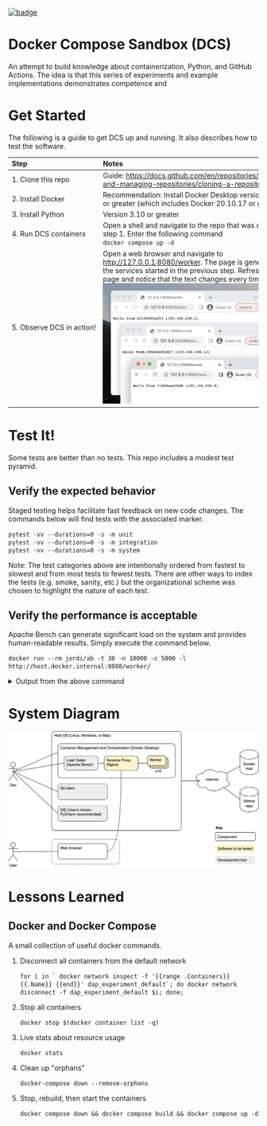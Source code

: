 [![badge](https://github.com/bunchofstring/dcs/actions/workflows/python-app.yml/badge.svg)](https://github.com/bunchofstring/dcs/actions/workflows/python-app.yml)
# Docker Compose Sandbox (DCS)
An attempt to build knowledge about containerization, Python, and GitHub Actions. The idea is that this series of experiments and example implementations demonstrates competence and

# Get Started
The following is a guide to get DCS up and running. It also describes how to test the software.

| Step                                          | Notes                                                                                                                                                                                                                                                |
|:----------------------------------------------|:-----------------------------------------------------------------------------------------------------------------------------------------------------------------------------------------------------------------------------------------------------|
| 1.&nbsp;Clone&nbsp;this&nbsp;repo             | Guide:&nbsp;https://docs.github.com/en/repositories/creating-and-managing-repositories/cloning-a-repository                                                                                                                                          |
| 2.&nbsp;Install&nbsp;Docker                   | Recommendation: Install Docker Desktop version 4.12.0 or greater (which includes Docker 20.10.17 or greater)                                                                                                                                         |
| 3.&nbsp;Install&nbsp;Python                   | Version 3.10 or greater                                                                                                                                                                                                                              |
 | 4.&nbsp;Run&nbsp;DCS&nbsp;containers          | Open a shell and navigate to the repo that was cloned in step 1. Enter the following command<br>`docker compose up -d`                                                                                                                               |
 | 5.&nbsp;Observe&nbsp;DCS&nbsp;in&nbsp;action! | Open a web browser and navigate to http://127.0.0.1:8080/worker. The page is generated by the services started in the previous step. Refresh the page and notice that the text changes every time.<br>![](doc/resources/hello_from_three_places.png) |

# Test It!
Some tests are better than no tests. This repo includes a modest test pyramid.
## Verify the expected behavior
Staged testing helps facilitate fast feedback on new code changes. The commands below will find tests with the associated marker.
```shell
pytest -vv --durations=0 -s -m unit
pytest -vv --durations=0 -s -m integration
pytest -vv --durations=0 -s -m system
```
Note: The test categories above are intentionally ordered from fastest to slowest and from most tests to fewest tests. There are other ways to index the tests (e.g. smoke, sanity, etc.) but the organizational scheme was chosen to highlight the nature of each test.
## Verify the performance is acceptable
Apache Bench can generate significant load on the system and provides human-readable results. Simply execute the command below.
```shell
docker run --rm jordi/ab -t 30 -n 10000 -c 5000 -l http://host.docker.internal:8080/worker/
```
<details>
  <summary>Output from the above command</summary>
   
The following is from a MacBook Pro, 2015 model
```shell
Benchmarking host.docker.internal (be patient)
Completed 1000 requests
Completed 2000 requests
Completed 3000 requests
Completed 4000 requests
Completed 5000 requests
Completed 6000 requests
Completed 7000 requests
Completed 8000 requests
Completed 9000 requests
Completed 10000 requests
Finished 10000 requests


Server Software:        nginx/1.23.1
Server Hostname:        host.docker.internal
Server Port:            8080

Document Path:          /worker/
Document Length:        Variable

Concurrency Level:      5000
Time taken for tests:   23.331 seconds
Complete requests:      10000
Failed requests:        0
Total transferred:      1361999 bytes
HTML transferred:       391999 bytes
Requests per second:    428.61 [#/sec] (mean)
Time per request:       11665.651 [ms] (mean)
Time per request:       2.333 [ms] (mean, across all concurrent requests)
Transfer rate:          57.01 [Kbytes/sec] received

Connection Times (ms)
              min  mean[+/-sd] median   max
Connect:        1  918 1331.2    454    7704
Processing:   117 1407 2200.5    568   23022
Waiting:        5 1383 2201.4    542   23021
Total:        286 2324 2589.7   1161   23272

Percentage of the requests served within a certain time (ms)
  50%   1161
  66%   1983
  75%   2402
  80%   2966
  90%   5277
  95%   8056
  98%  10505
  99%  13349
 100%  23272 (longest request)
```
</details>

# System Diagram
![](doc/resources/sandbox_overview.drawio.png)

# Lessons Learned

## Docker and Docker Compose
A small collection of useful docker commands.
1. Disconnect all containers from the default network
   ```shell
   for i in ` docker network inspect -f '{{range .Containers}}{{.Name}} {{end}}' dap_experiment_default`; do docker network disconnect -f dap_experiment_default $i; done;
   ```
1. Stop all containers
   ```shell
   docker stop $(docker container list -q)
   ```
1. Live stats about resource usage
   ```shell
   docker stats
   ```
1. Clean up "orphans"
   ```shell
   docker-compose down --remove-orphans
   ```
1. Stop, rebuild, then start the containers
   ```shell
   docker compose down && docker compose build && docker compose up -d
   ```
